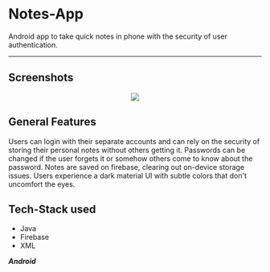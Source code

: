# Notes-App
Android app to take quick notes in phone with the security of user authentication.

---

## Screenshots
<p align="center">

  <img src="https://user-images.githubusercontent.com/53803245/122682544-b2c0e980-d217-11eb-919d-a3fb2b3ecda6.png"/>
  
</p>

## General Features
Users can login with their separate accounts and can rely on the security of storing their personal notes without others getting it. Passwords can be changed if the user forgets it or somehow others come to know about the password. Notes are saved on firebase, clearing out on-device storage issues. Users experience a dark material UI with subtle colors that don't uncomfort the eyes.

## Tech-Stack used
- Java
- Firebase
- XML


***Android***
